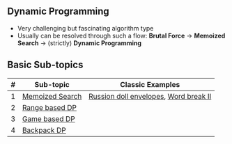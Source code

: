 **Dynamic Programming**
---
* Very challenging but fascinating algorithm type
* Usually can be resolved through such a flow: **Brutal Force** -> **Memoized Search** -> (strictly) **Dynamic Programming**

**Basic Sub-topics**
---
| # | Sub-topic | Classic Examples |
|---| --------- | ---------------- |
|1|[Memoized Search](memoized_search/)| [Russion doll envelopes](russian_doll_envelopes.cpp), [Word break II](memoized_search/word_break_ii.cpp)
|2|[Range based DP](range_based_dp/)|
|3|[Game based DP](game_based_dp/)|
|4|[Backpack DP](backpack_questions/)|